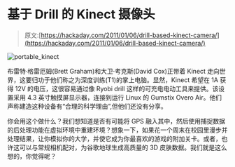 # 基于 Drill 的 Kinect 摄像头

> 原文:[https://hackaday.com/2011/01/06/drill-based-kinect-camera/](https://hackaday.com/2011/01/06/drill-based-kinect-camera/)

![](../Images/d98938427695c76f837f66f66505f781.png "portable_kinect")

布雷特·格雷厄姆(Brett Graham)和大卫·考克斯(David Cox)正带着 Kinect 走向世界，这要归功于他们称之为深度训练(T1)的掌上电脑。显然，Kinect 希望在 1A 获得 12V 的电压，这很容易通过像 Ryobi drill 这样的可充电电动工具来提供。该设置采用 4.3 英寸触摸屏显示器，连接到运行 Linux 的 Gumstix Overo Air。他们声称建造这种设备有“合理的科学理由”,但他们还没有分享。

你会用这个做什么？我们想知道是否有可能将 GPS 融入其中，然后使用捕捉数据的后处理功能在虚拟环境中重建环境？想象一下，如果花一个周末在校园里漫步并处理结果，让你模拟你的大学，并使它成为你最喜欢的游戏的附加关卡。或者，也许这可以与常规相机配对，为谷歌地球生成高质量的 3D 皮肤数据。我们就是这么想的，你觉得呢？